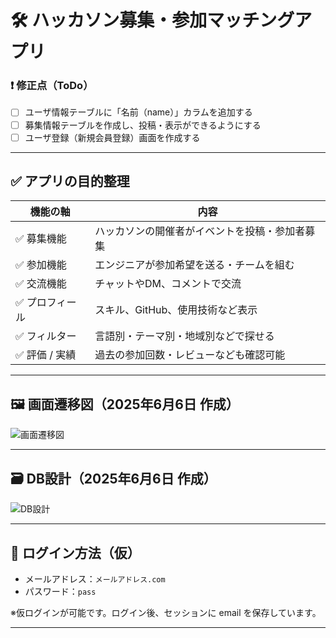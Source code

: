 # 🛠 ハッカソン募集・参加マッチングアプリ

### ❗ 修正点（ToDo）

- [ ] ユーザ情報テーブルに「名前（name）」カラムを追加する
- [ ] 募集情報テーブルを作成し、投稿・表示ができるようにする
- [ ] ユーザ登録（新規会員登録）画面を作成する
---


## ✅ アプリの目的整理

| 機能の軸         | 内容                                                                 |
|------------------|----------------------------------------------------------------------|
| ✅ 募集機能       | ハッカソンの開催者がイベントを投稿・参加者募集                      |
| ✅ 参加機能       | エンジニアが参加希望を送る・チームを組む                            |
| ✅ 交流機能       | チャットやDM、コメントで交流                                         |
| ✅ プロフィール   | スキル、GitHub、使用技術など表示                                     |
| ✅ フィルター     | 言語別・テーマ別・地域別などで探せる                                 |
| ✅ 評価 / 実績    | 過去の参加回数・レビューなども確認可能                               |

---

## 🖼️ 画面遷移図（2025年6月6日 作成）

![画面遷移図](https://github.com/user-attachments/assets/c544eaf3-e051-4d69-a689-4deeb081cfbe)

---

## 🗃️ DB設計（2025年6月6日 作成）

![DB設計](https://github.com/user-attachments/assets/15e983ca-abe2-4ae2-9aff-981c31d870d7)


---

## 🔐 ログイン方法（仮）

- メールアドレス：`メールアドレス.com`
- パスワード：`pass`

※仮ログインが可能です。ログイン後、セッションに email を保存しています。

---


